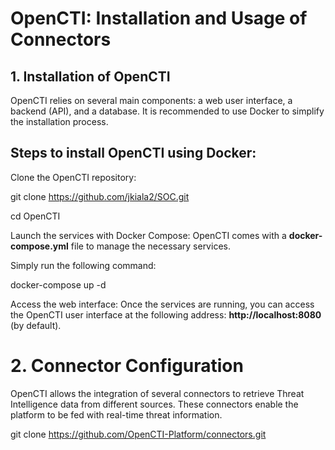 # OpenCTI: Installation and Usage of Connectors

## 1. Installation of OpenCTI

OpenCTI relies on several main components: a web user interface, a backend (API), and a database. It is recommended to use Docker to simplify the installation process.

## Steps to install OpenCTI using Docker:

Clone the OpenCTI repository:

git clone https://github.com/jkiala2/SOC.git

cd OpenCTI

Launch the services with Docker Compose: OpenCTI comes with a **docker-compose.yml** file to manage the necessary services. 

Simply run the following command:

docker-compose up -d

Access the web interface: Once the services are running, you can access the OpenCTI user interface at the following address: **http://localhost:8080** (by default).

# 2. Connector Configuration

OpenCTI allows the integration of several connectors to retrieve Threat Intelligence data from different sources. These connectors enable the platform to be fed with real-time threat information.

git clone https://github.com/OpenCTI-Platform/connectors.git


